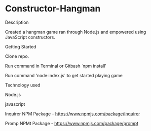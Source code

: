 # Constructor-Hangman

Description

Created a hangman game ran through Node.js and empowered using JavaScript constructors.

Getting Started

Clone repo.

Run command in Terminal or Gitbash 'npm install'

Run command 'node index.js' to get started playing game

Technology used

Node.js

javascript

Inquirer NPM Package - https://www.npmjs.com/package/inquirer

Promp NPMt Package - https://www.npmjs.com/package/prompt
